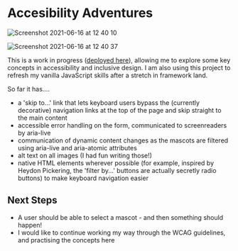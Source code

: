 # Accesibility Adventures

![Screenshot 2021-06-16 at 12 40 10](https://user-images.githubusercontent.com/69347343/122212946-528d1900-cea0-11eb-9fc5-2e718644c9db.png)

![Screenshot 2021-06-16 at 12 40 37](https://user-images.githubusercontent.com/69347343/122212980-5ae55400-cea0-11eb-8d3d-e8425f946f59.png)

This is a work in progress ([deployed here](https://hardcore-lumiere-4939fc.netlify.app/)), allowing me to explore some key concepts in accessibility and inclusive design. I am also using this project to refresh my vanilla JavaScript skills after a stretch in framework land.

So far it has....

- a 'skip to...' link that lets keyboard users bypass the (currently decorative) navigation links at the top of the page and skip straight to the main content
- accessible error handling on the form, communicated to screenreaders by aria-live
- communication of dynamic content changes as the mascots are filtered using aria-live and aria-atomic attributes
- alt text on all images (I had fun writing those!)
- native HTML elements wherever possible (for example, inspired by Heydon Pickering, the 'filter by...' buttons are actually secretly radio buttons) to make keyboard navigation easier

## Next Steps

- A user should be able to select a mascot - and then something should happen!
- I would like to continue working my way through the WCAG guidelines, and practising the concepts here
